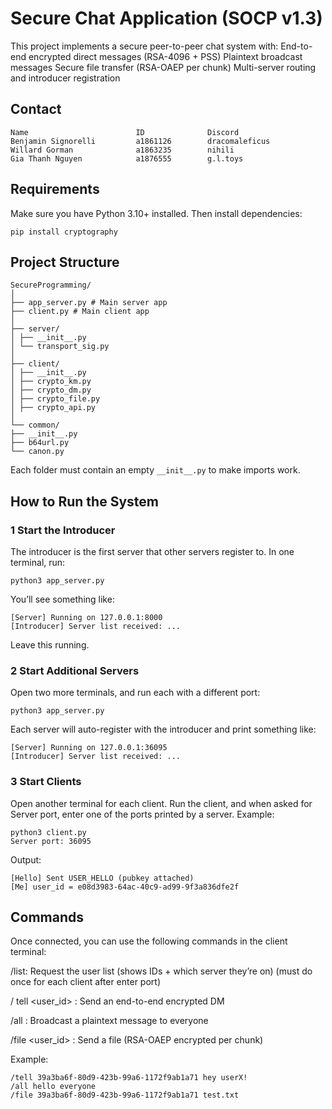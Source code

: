 # Secure Chat Application (SOCP v1.3)

This project implements a secure peer-to-peer chat system with:
End-to-end encrypted direct messages (RSA-4096 + PSS)
Plaintext broadcast messages
Secure file transfer (RSA-OAEP per chunk)
Multi-server routing and introducer registration

## Contact

```
Name                        ID              Discord
Benjamin Signorelli         a1861126        dracomaleficus
Willard Gorman              a1863235        nihili
Gia Thanh Nguyen            a1876555        g.l.toys
```

## Requirements

Make sure you have Python 3.10+ installed.
Then install dependencies:

```
pip install cryptography
```

## Project Structure

```
SecureProgramming/
│
├── app_server.py # Main server app
├── client.py # Main client app
│
├── server/
│ ├── __init__.py
│ └── transport_sig.py
│
├── client/
│ ├── __init__.py
│ ├── crypto_km.py
│ ├── crypto_dm.py
│ ├── crypto_file.py
│ ├── crypto_api.py
│
└── common/
├── __init__.py
├── b64url.py
└── canon.py
```

Each folder must contain an empty `__init__.py` to make imports work.

## How to Run the System

### 1 Start the Introducer

The introducer is the first server that other servers register to.
In one terminal, run:

```
python3 app_server.py
```

You’ll see something like:

```
[Server] Running on 127.0.0.1:8000
[Introducer] Server list received: ...
```

Leave this running.

### 2️ Start Additional Servers

Open two more terminals, and run each with a different port:

```
python3 app_server.py
```

Each server will auto-register with the introducer and print something like:

```
[Server] Running on 127.0.0.1:36095
[Introducer] Server list received: ...
```

### 3 Start Clients

Open another terminal for each client.
Run the client, and when asked for Server port, enter one of the ports printed by a server.
Example:

```
python3 client.py
Server port: 36095
```

Output:

```
[Hello] Sent USER_HELLO (pubkey attached)
[Me] user_id = e08d3983-64ac-40c9-ad99-9f3a836dfe2f
```

## Commands

Once connected, you can use the following commands in the client terminal:

/list: Request the user list (shows IDs + which server they’re on) (must do once for each client after enter port)

/ tell <user_id> <message>: Send an end-to-end encrypted DM

/all <message>: Broadcast a plaintext message to everyone

/file <user_id> <path>: Send a file (RSA-OAEP encrypted per chunk)

Example:

```
/tell 39a3ba6f-80d9-423b-99a6-1172f9ab1a71 hey userX!
/all hello everyone
/file 39a3ba6f-80d9-423b-99a6-1172f9ab1a71 test.txt
```
